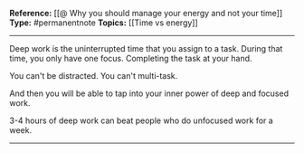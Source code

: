 
**Reference:** [[@ Why you should manage your energy and not your time]]
**Type:** #permanentnote 
**Topics:** [[Time vs energy]]

----
Deep work is the uninterrupted time that you assign to a  task. During that time, you only have one focus. Completing the task at your hand.

You can't be distracted. You can't multi-task. 

And then you will be able to tap into your inner power of deep and focused work.

3-4 hours of deep work can beat people who do unfocused work for a week.

----

